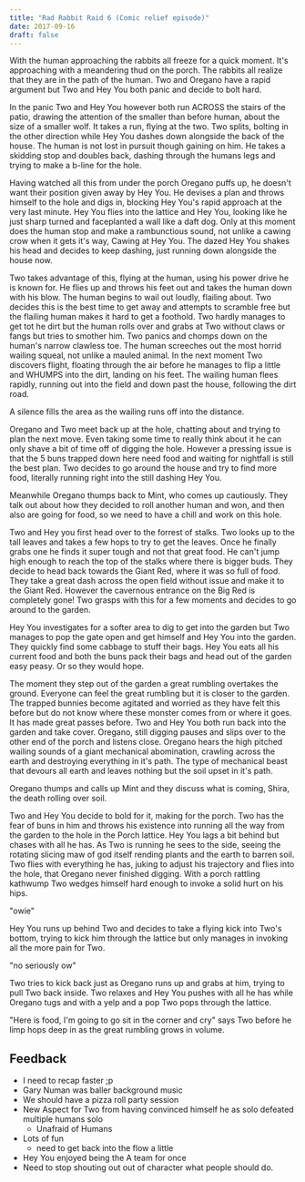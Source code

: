 ```yaml
---
title: "Rad Rabbit Raid 6 (Comic relief episode)"
date: 2017-09-16
draft: false
---
```


With the human approaching the rabbits all freeze for a quick moment. It's approaching with a meandering thud on the porch. The rabbits all realize that they are in the path of the human. Two and Oregano have a rapid argument but Two and Hey You both panic and decide to bolt hard.

In the panic Two and Hey You however both run ACROSS the stairs of the patio, drawing the attention of the smaller than before human, about the size of a smaller wolf. It takes a run, flying at the two. Two splits, bolting in the other direction while Hey You dashes down alongside the back of the house. The human is not lost in pursuit though gaining on him. He takes a skidding stop and doubles back, dashing through the humans legs and trying to make a b-line for the hole.

Having watched all this from under the porch Oregano puffs up, he doesn't want their position given away by Hey You. He devises a plan and throws himself to the hole and digs in, blocking Hey You's rapid approach at the very last minute. Hey You flies into the lattice and Hey You, looking like he just sharp turned and faceplanted a wall like a daft dog. Only at this moment does the human stop and make a rambunctious sound, not unlike a cawing crow when it gets it's way, Cawing at Hey You. The dazed Hey You shakes his head and decides to keep dashing, just running down alongside the house now.

Two takes advantage of this, flying at the human, using his power drive he is known for. He flies up and throws his feet out and takes the human down with his blow. The human begins to wail out loudly, flailing about. Two decides this is the best time to get away and attempts to scramble free but the flailing human makes it hard to get a foothold. Two hardly manages to get tot he dirt but the human rolls over and grabs at Two without claws or fangs but tries to smother him. Two panics and chomps down on the human's narrow clawless toe. The human screeches out the most horrid wailing squeal, not unlike a mauled animal. In the next moment Two discovers flight, floating through the air before he manages to flip a little and WHUMPS into the dirt, landing on his feet. The wailing human flees rapidly, running out into the field and down past the house, following the dirt road.

A silence fills the area as the wailing runs off into the distance.

Oregano and Two meet back up at the hole, chatting about and trying to plan the next move. Even taking some time to really think about it he can only shave a bit of time off of digging the hole. However a pressing issue is that the 5 buns trapped down here need food and waiting for nightfall is still the best plan. Two decides to go around the house and try to find more food, literally running right into the still dashing Hey You.

Meanwhile Oregano thumps back to Mint, who comes up cautiously. They talk out about how they decided to roll another human and won, and then also are going for food, so we need to have a chill and work on this hole.

Two and Hey you first head over to the forrest of stalks. Two looks up to the tall leaves and takes a few hops to try to get the leaves. Once he finally grabs one he finds it super tough and not that great food. He can't jump high enough to reach the top of the stalks where there is bigger buds. They decide to head back towards the Giant Red, where it was so full of food. They take a great dash across the open field without issue and make it to the Giant Red. However the cavernous entrance on the Big Red is completely gone! Two grasps with this for a few moments and decides to go around to the garden.

Hey You investigates for a softer area to dig to get into the garden but Two manages to pop the gate open and get himself and Hey You into the garden. They quickly find some cabbage to stuff their bags. Hey You eats all his current food and both the buns pack their bags and head out of the garden easy peasy. Or so they would hope.

The moment they step out of the garden a great rumbling overtakes the ground. Everyone can feel the great rumbling but it is closer to the garden. The trapped bunnies become agitated and worried as they have felt this before but do not know where these monster comes from or where it goes. It has made great passes before. Two and Hey You both run back into the garden and take cover. Oregano, still digging pauses and slips over to the other end of the porch and listens close. Oregano hears the high pitched wailing sounds of a giant mechanical abomination, crawling across the earth and destroying everything in it's path. The type of mechanical beast that devours all earth and leaves nothing but the soil upset in it's path.

Oregano thumps and calls up Mint and they discuss what is coming, Shira, the death rolling over soil.

Two and Hey You decide to bold for it, making for the porch. Two has the fear of buns in him and throws his existence into running all the way from the garden to the hole in the Porch lattice. Hey You lags a bit behind but chases with all he has. As Two is running he sees to the side, seeing the rotating slicing maw of god itself rending plants and the earth to barren soil. Two flies with everything he has, juking to adjust his trajectory and flies into the hole, that Oregano never finished digging. With a porch rattling kathwump Two wedges himself hard enough to invoke a solid hurt on his hips.

"owie"

Hey You runs up behind Two and decides to take a flying kick into Two's bottom, trying to kick him through the lattice but only manages in invoking all the more pain for Two.

"no seriously ow"

Two tries to kick back just as Oregano runs up and grabs at him, trying to pull Two back inside. Two relaxes and Hey You pushes with all he has while Oregano tugs and with a yelp and a pop Two pops through the lattice.

"Here is food, I'm going to go sit in the corner and cry" says Two before he limp hops deep in as the great rumbling grows in volume.

## Feedback
* I need to recap faster ;p
* Gary Numan was baller background music
* We should have a pizza roll party session
* New Aspect for Two from having convinced himself he as solo defeated multiple humans solo
  * Unafraid of Humans
* Lots of fun
  * need to get back into the flow a little
* Hey You enjoyed being the A team for once
* Need to stop shouting out out of character what people should do.
